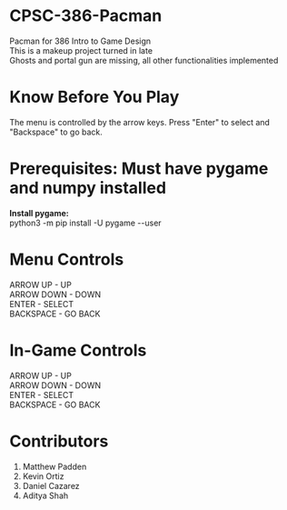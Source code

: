 # CPSC-386-Pacman
Pacman for 386 Intro to Game Design <br />
This is a makeup project turned in late <br />
Ghosts and portal gun are missing, all other functionalities implemented <br />

# Know Before You Play
The menu is controlled by the arrow keys. Press "Enter" to select and "Backspace" to go back.

# Prerequisites: Must have pygame and numpy installed
**Install pygame:** <br />
python3 -m pip install -U pygame --user <br />

# Menu Controls
ARROW UP - UP <br />
ARROW DOWN - DOWN <br />
ENTER - SELECT <br />
BACKSPACE - GO BACK <br />

# In-Game Controls
ARROW UP - UP <br />
ARROW DOWN - DOWN <br />
ENTER - SELECT <br />
BACKSPACE - GO BACK <br />

# Contributors
1. Matthew Padden
2. Kevin Ortiz
3. Daniel Cazarez
4. Aditya Shah

 

